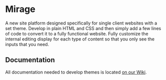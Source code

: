 # Mirage

A new site platform designed specifically for single client websites with a set theme. Develop in plain HTML and CSS and then simply add a few lines of code to convert it to a fully functional website. Fully customize the internal editing display for each type of content so that you only see the inputs that you need.

## Documentation

All documentation needed to develop themes is located [on our Wiki](https://github.com/johnroper100/mirage/wiki).